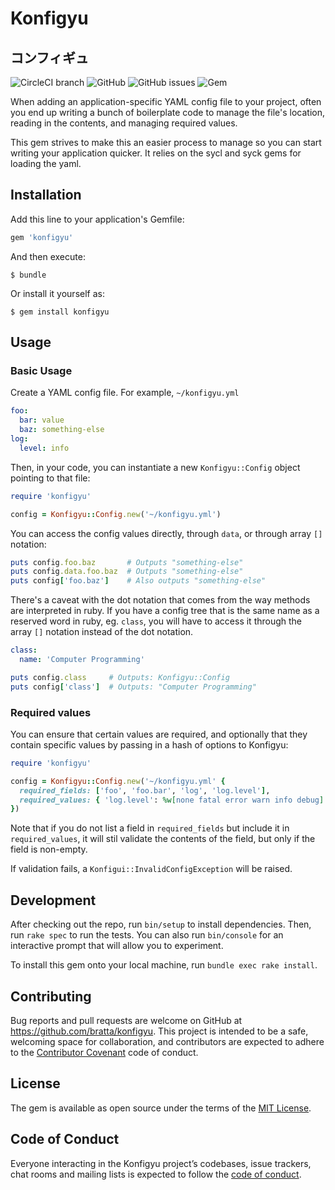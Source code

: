 # Konfigyu

## コンフィギュ

![CircleCI branch](https://img.shields.io/circleci/project/github/bratta/konfigyu/master.svg)
![GitHub](https://img.shields.io/github/license/bratta/konfigyu.svg)
![GitHub issues](https://img.shields.io/github/issues/bratta/konfigyu.svg)
![Gem](https://img.shields.io/gem/v/konfigyu.svg)

When adding an application-specific YAML config file to your project, often you end up writing a bunch
of boilerplate code to manage the file's location, reading in the contents, and managing required values.

This gem strives to make this an easier process to manage so you can start writing your application quicker.
It relies on the sycl and syck gems for loading the yaml.

## Installation

Add this line to your application's Gemfile:

```ruby
gem 'konfigyu'
```

And then execute:

    $ bundle

Or install it yourself as:

    $ gem install konfigyu

## Usage

### Basic Usage

Create a YAML config file. For example, `~/konfigyu.yml`

```yaml
foo:
  bar: value
  baz: something-else
log:
  level: info
```

Then, in your code, you can instantiate a new `Konfigyu::Config` object pointing to that file:

```ruby
require 'konfigyu'

config = Konfigyu::Config.new('~/konfigyu.yml')
```

You can access the config values directly, through `data`, or through array `[]` notation:

```ruby
puts config.foo.baz       # Outputs "something-else"
puts config.data.foo.baz  # Outputs "something-else"
puts config['foo.baz']    # Also outputs "something-else"
```

There's a caveat with the dot notation that comes from the way methods are interpreted in ruby. If you have a config tree that is the same name as a reserved word in ruby, eg. `class`, you will have to access it through the array `[]` notation instead of the dot notation.

```yaml
class:
  name: 'Computer Programming'
```

```ruby
puts config.class     # Outputs: Konfigyu::Config
puts config['class']  # Outputs: "Computer Programming"
```

### Required values

You can ensure that certain values are required, and optionally that they contain specific values
by passing in a hash of options to Konfigyu:

```ruby
require 'konfigyu'

config = Konfigyu::Config.new('~/konfigyu.yml' {
  required_fields: ['foo', 'foo.bar', 'log', 'log.level'],
  required_values: { 'log.level': %w[none fatal error warn info debug] }
})
```

Note that if you do not list a field in `required_fields` but include it in `required_values`, it
will stil validate the contents of the field, but only if the field is non-empty.

If validation fails, a `Konfigui::InvalidConfigException` will be raised.

## Development

After checking out the repo, run `bin/setup` to install dependencies. Then, run `rake spec` to run the tests. You can also run `bin/console` for an interactive prompt that will allow you to experiment.

To install this gem onto your local machine, run `bundle exec rake install`.

## Contributing

Bug reports and pull requests are welcome on GitHub at https://github.com/bratta/konfigyu. This project is intended to be a safe, welcoming space for collaboration, and contributors are expected to adhere to the [Contributor Covenant](http://contributor-covenant.org) code of conduct.

## License

The gem is available as open source under the terms of the [MIT License](https://opensource.org/licenses/MIT).

## Code of Conduct

Everyone interacting in the Konfigyu project’s codebases, issue trackers, chat rooms and mailing lists is expected to follow the [code of conduct](https://github.com/bratta/konfigyu/blob/master/CODE_OF_CONDUCT.md).
